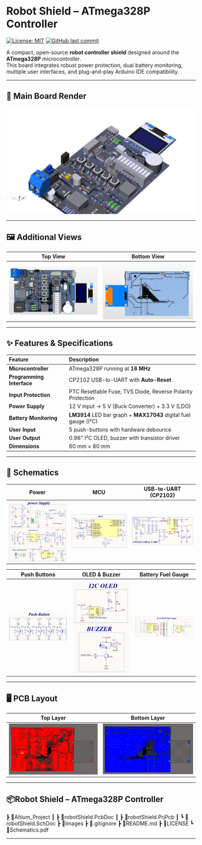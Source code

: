# Robot Shield – ATmega328P Controller

[![License: MIT](https://img.shields.io/badge/License-MIT-blue.svg)](https://opensource.org/licenses/MIT)
[![GitHub last commit](https://img.shields.io/github/last-commit/MNik-EV/Robot-Shield-ATmega328)](https://github.com/MNik-EV/Robot-Shield-ATmega328/commits/main)

A compact, open-source **robot controller shield** designed around the **ATmega328P** microcontroller.  
This board integrates robust power protection, dual battery monitoring, multiple user interfaces, and plug-and-play Arduino IDE compatibility.

---

## 🚀 Main Board Render

<p align="center">
  <img src="Images/Isometric_View_3D.png" width="600"/>
</p>

---

## 🖼 Additional Views

| **Top View** | **Bottom View** |
|:---:|:---:|
| <img src="Images/Top_View_3D.png" width="300"/> | <img src="Images/Bottom_View_3D.png" width="300"/> |

---

## ✨ Features & Specifications

| Feature | Description |
|:---|:---|
| **Microcontroller** | ATmega328P running at **16 MHz** |
| **Programming Interface** | CP2102 USB-to-UART with **Auto-Reset** |
| **Input Protection** | PTC Resettable Fuse, TVS Diode, Reverse Polarity Protection |
| **Power Supply** | 12 V input → 5 V (Buck Converter) + 3.3 V (LDO) |
| **Battery Monitoring** | **LM3914** LED bar graph + **MAX17043** digital fuel gauge (I²C) |
| **User Input** | 5 push-buttons with hardware debounce |
| **User Output** | 0.96" I²C OLED, buzzer with transistor driver |
| **Dimensions** | 60 mm × 80 mm |

---

## 📐 Schematics

| **Power** | **MCU** | **USB-to-UART (CP2102)** |
|:---:|:---:|:---:|
| <img src="Images/Schematic_Power.png" width="250"/> | <img src="Images/Schematic_MCU.png" width="250"/> | <img src="Images/Schematic_CP2102.png" width="250"/> |

| **Push Buttons** | **OLED & Buzzer** | **Battery Fuel Gauge** |
|:---:|:---:|:---:|
| <img src="Images/Schematic_PushButtons.png" width="250"/> | <img src="Images/Schematic_OLED_Buzzer.png" width="250"/> | <img src="Images/Schematic_BatteryGauge.png" width="250"/> |

---

## 🖥 PCB Layout

| **Top Layer** | **Bottom Layer** |
|:---:|:---:|
| <img src="Images/PCB_Top_Layer.png" width="350"/> | <img src="Images/PCB_Bottom_Layer.png" width="350"/> |
---
## 📦Robot Shield – ATmega328P Controller
 ┣ 📂Altium_Project
 ┃ ┣ 📂robotShield.PcbDoc
 ┃ ┣ 📂robotShield.PrjPcb
 ┃ ┗ 📂robotShield.SchDoc
 ┣ 📂Images
 ┣ 📜.gitignore
 ┣ 📜README.md
 ┣ 📜LICENSE
 ┗ 📜Schematics.pdf

---

